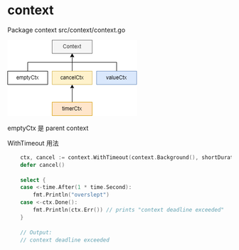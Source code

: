 # context

Package context src/context/context.go

![继承关系](https://raw.githubusercontent.com/weilanjin/diagram/main/go/context/context.drawio.png)

emptyCtx 是 parent context

WithTimeout 用法

```go
	ctx, cancel := context.WithTimeout(context.Background(), shortDuration)
	defer cancel()

	select {
	case <-time.After(1 * time.Second):
		fmt.Println("overslept")
	case <-ctx.Done():
		fmt.Println(ctx.Err()) // prints "context deadline exceeded"
	}

	// Output:
	// context deadline exceeded
```